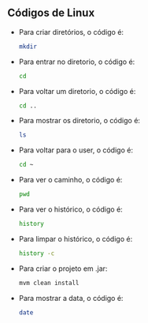 ## Códigos de Linux

- Para criar diretórios, o código é:
  
  ```bash
  mkdir

- Para entrar no diretorio, o código é:
  
  ```bash
  cd

- Para voltar um diretorio, o código é:
  
  ```bash
  cd ..

- Para mostrar os diretorio, o código é:
  
  ```bash
  ls

- Para voltar para o user, o código é:
  
  ```bash
  cd ~

- Para ver o caminho, o código é:
  
  ```bash
  pwd

- Para ver o histórico, o código é:
  
  ```bash
  history

- Para limpar o histórico, o código é:
  
  ```bash
  history -c

- Para criar o projeto em .jar:

  ```bash
  mvm clean install

- Para mostrar a data, o código é:
  
  ```bash
  date